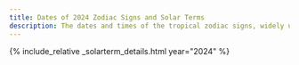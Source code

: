 ```yaml
---
title: Dates of 2024 Zodiac Signs and Solar Terms
description: The dates and times of the tropical zodiac signs, widely used in western astrology, and solar terms of year 2024
---
```

{% include_relative _solarterm_details.html year="2024" %}
